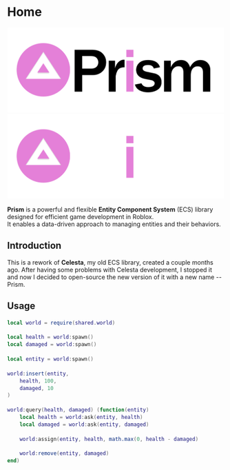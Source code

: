 # Home

![Prism Logo](assets/home/logo-light-theme.svg#only-light)
![Prism Logo](assets/home/logo-dark-theme.svg#only-dark)

**Prism** is a powerful and flexible **Entity Component System** (ECS) library designed for efficient game development in Roblox.
<br>It enables a data-driven approach to managing entities and their behaviors.

## Introduction

This is a rework of **Celesta**, my old ECS library, created a couple months ago. After having some problems with Celesta development, I stopped it and now I decided to open-source the new version of it with a new name -- Prism.

## Usage

```lua
local world = require(shared.world)

local health = world:spawn()
local damaged = world:spawn()

local entity = world:spawn()

world:insert(entity,
    health, 100,
    damaged, 10
)

world:query(health, damaged) (function(entity)
    local health = world:ask(entity, health)
    local damaged = world:ask(entity, damaged)

    world:assign(entity, health, math.max(0, health - damaged)

    world:remove(entity, damaged)
end)
```